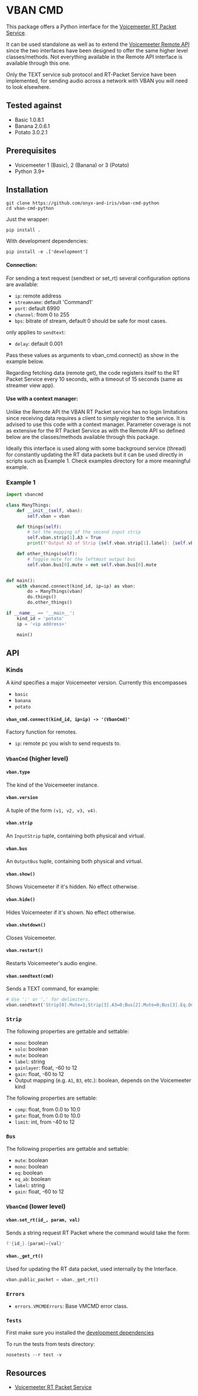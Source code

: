 # VBAN CMD
This package offers a Python interface for the [Voicemeeter RT Packet Service](https://vb-audio.com/Voicemeeter/VBANProtocol_Specifications.pdf).

It can be used standalone as well as to extend the [Voicemeeter Remote API](https://github.com/onyx-and-iris/voicemeeter-api-python) since the two interfaces have been designed to offer the same higher level classes/methods. Not everything available in the Remote API interface is available through this one.

Only the TEXT service sub protocol and RT-Packet Service have been implemented, for sending audio across a network with VBAN you will need to look elsewhere.

## Tested against
- Basic 1.0.8.1
- Banana 2.0.6.1
- Potato 3.0.2.1

## Prerequisites
- Voicemeeter 1 (Basic), 2 (Banana) or 3 (Potato)
- Python 3.9+

## Installation
```
git clone https://github.com/onyx-and-iris/vban-cmd-python
cd vban-cmd-python
```

Just the wrapper:
```
pip install .
```

With development dependencies:
```
pip install -e .['development']
```

#### Connection:
For sending a text request (sendtext or set_rt) several configuration options are available:
- `ip`: remote address
- `streamname`: default 'Command1'
- `port`: default 6990
- `channel`: from 0 to 255
- `bps`: bitrate of stream, default 0 should be safe for most cases.

only applies to `sendtext`:
- `delay`: default 0.001

Pass these values as arguments to vban_cmd.connect() as show in the example below.

Regarding fetching data (remote get), the code registers itself to the RT Packet Service every 10 seconds,
with a timeout of 15 seconds (same as streamer view app).

#### Use with a context manager:
Unlike the Remote API the VBAN RT Packet service has no login limitations since receiving data requires
a client to simply register to the service. It is advised to use this code with a context manager.
Parameter coverage is not as extensive for the RT Packet Service as with the Remote API so defined below are the
classes/methods available through this package.

Ideally this interface is used along with some background service (thread) for constantly updating the RT data packets but it can be
used directly in scripts such as Example 1.
Check examples directory for a more meaningful example.

### Example 1
```python
import vbancmd

class ManyThings:
    def __init__(self, vban):
        self.vban = vban

    def things(self):
        # Set the mapping of the second input strip
        self.vban.strip[1].A3 = True
        print(f'Output A3 of Strip {self.vban.strip[1].label}: {self.vban.strip[1].A3}')

    def other_things(self):
        # Toggle mute for the leftmost output bus
        self.vban.bus[0].mute = not self.vban.bus[0].mute


def main():
    with vbancmd.connect(kind_id, ip=ip) as vban:
        do = ManyThings(vban)
        do.things()
        do.other_things()

if __name__ == '__main__':
    kind_id = 'potato'
    ip = '<ip address>'

    main()
```

## API
### Kinds
A *kind* specifies a major Voicemeeter version. Currently this encompasses
- `basic`
- `banana`
- `potato`

#### `vban_cmd.connect(kind_id, ip=ip) -> '(VbanCmd)'`
Factory function for remotes.
- `ip`: remote pc you wish to send requests to.


### `VbanCmd` (higher level)
#### `vban.type`
The kind of the Voicemeeter instance.
#### `vban.version`
A tuple of the form `(v1, v2, v3, v4)`.

#### `vban.strip`
An `InputStrip` tuple, containing both physical and virtual.
#### `vban.bus`
An `OutputBus` tuple, containing both physical and virtual.


#### `vban.show()`
Shows Voicemeeter if it's hidden. No effect otherwise.
#### `vban.hide()`
Hides Voicemeeter if it's shown. No effect otherwise.
#### `vban.shutdown()`
Closes Voicemeeter.
#### `vban.restart()`
Restarts Voicemeeter's audio engine.
#### `vban.sendtext(cmd)`
Sends a TEXT command, for example:
```python
# Use ';' or ',' for delimiters.
vban.sendtext('Strip[0].Mute=1;Strip[3].A3=0;Bus[2].Mute=0;Bus[3].Eq.On=1')
```

### `Strip`
The following properties are gettable and settable:
- `mono`: boolean
- `solo`: boolean
- `mute`: boolean
- `label`: string
- `gainlayer`: float, -60 to 12
- `gain`: float, -60 to 12
- Output mapping (e.g. `A1`, `B3`, etc.): boolean, depends on the Voicemeeter kind

The following properties are settable:
- `comp`: float, from 0.0 to 10.0
- `gate`: float, from 0.0 to 10.0
- `limit`: int, from -40 to 12

### `Bus`
The following properties are gettable and settable:
- `mute`: boolean
- `mono`: boolean
- `eq`: boolean
- `eq_ab`: boolean
- `label`: string
- `gain`: float, -60 to 12

### `VbanCmd` (lower level)
#### `vban.set_rt(id_, param, val)`
Sends a string request RT Packet where the command would take the form:
```python
f'{id_}.{param}={val}'
```

#### `vban._get_rt()`
Used for updating the RT data packet, used internally by the Interface.
```python
vban.public_packet = vban._get_rt()
```

### `Errors`
- `errors.VMCMDErrors`: Base VMCMD error class.

### `Tests`
First make sure you installed the [development dependencies](https://github.com/onyx-and-iris/vban-cmd-python#installation)

To run the tests from tests directory:

`nosetests --r test -v`

## Resources
- [Voicemeeter RT Packet Service](https://vb-audio.com/Voicemeeter/VBANProtocol_Specifications.pdf)
